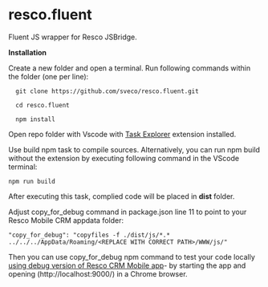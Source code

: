 # resco.fluent
Fluent JS wrapper for Resco JSBridge.

**Installation**

Create a new folder and open a terminal. Run following commands within the folder (one per line):
```console
  git clone https://github.com/sveco/resco.fluent.git
  
  cd resco.fluent
  
  npm install
```

Open repo folder with Vscode with [Task Explorer](https://marketplace.visualstudio.com/items?itemName=spmeesseman.vscode-taskexplorer) extension installed.

Use build npm task to compile sources. Alternatively, you can run npm build without the extension by executing following command in the VScode terminal:
```console
npm run build
```

After executing this task, complied code will be placed in **dist** folder.

Adjust copy_for_debug command in package.json line 11 to point to your Resco Mobile CRM appdata folder:

```
"copy_for_debug": "copyfiles -f ./dist/js/*.* ../../../AppData/Roaming/<REPLACE WITH CORRECT PATH>/WWW/js/"
```

Then you can use copy_for_debug npm command to test your code locally [using debug version of Resco CRM Mobile app](https://github.com/Resconet/JSBridge/tree/master/MobileCRM)- by starting the app and opening (http://localhost:9000/) in a Chrome browser.
